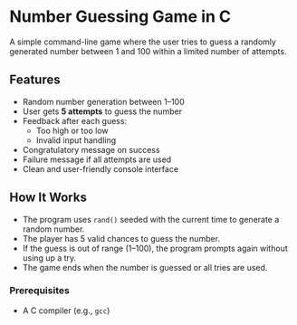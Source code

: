 # Number Guessing Game in C

A simple command-line game where the user tries to guess a randomly generated number between 1 and 100 within a limited number of attempts.

## Features

- Random number generation between 1–100
- User gets **5 attempts** to guess the number
- Feedback after each guess:
  - Too high or too low
  - Invalid input handling
- Congratulatory message on success
- Failure message if all attempts are used
- Clean and user-friendly console interface


## How It Works

- The program uses `rand()` seeded with the current time to generate a random number.
- The player has 5 valid chances to guess the number.
- If the guess is out of range (1–100), the program prompts again without using up a try.
- The game ends when the number is guessed or all tries are used.

### Prerequisites

- A C compiler (e.g., `gcc`)
